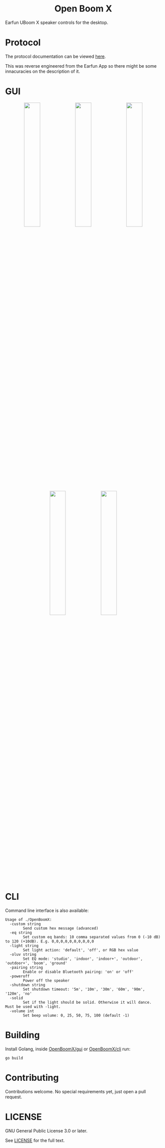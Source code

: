 <h1 align="center">Open Boom X</h1>

Earfun UBoom X speaker controls for the desktop.

# Protocol

The protocol documentation can be viewed [here](protocol.md). 

This was reverse engineered from the Earfun App so there might be some innacuracies on the description of it.

# GUI

<p align="center">
  <img src="https://github.com/user-attachments/assets/7c788c17-0188-4547-b61e-394c149febbd" width="32%"></img>
  <img src="https://github.com/user-attachments/assets/6a6f25d1-ba90-48f6-9a81-675fe4aaf67a" width="32%"></img>
  <img src="https://github.com/user-attachments/assets/20ec7b4b-3c57-4c41-8abd-4f453c5bcdae" width="32%"></img>
  <img src="https://github.com/user-attachments/assets/67ce438d-b656-41b2-af23-a19a3e05178e" width="32%"></img>
  <img src="https://github.com/user-attachments/assets/a9a03e11-071a-45eb-a3d4-3b7848dd3179" width="32%"></img>
</p>

# CLI

Command line interface is also available:
```
Usage of ./OpenBoomX:
  -custom string
        Send custom hex message (advanced)
  -eq string
        Set custom eq bands: 10 comma separated values from 0 (-10 dB) to 120 (+10dB). E.g. 0,0,0,0,0,0,0,0,0,0
  -light string
        Set light action: 'default', 'off', or RGB hex value
  -oluv string
        Set EQ mode: 'studio', 'indoor', 'indoor+', 'outdoor', 'outdoor+', 'boom', 'ground'
  -pairing string
        Enable or disable Bluetooth pairing: 'on' or 'off'
  -poweroff
        Power off the speaker
  -shutdown string
        Set shutdown timeout: '5m', '10m', '30m', '60m', '90m', '120m', 'no'
  -solid
        Set if the light should be solid. Otherwise it will dance. Must be used with -light.
  -volume int
        Set beep volume: 0, 25, 50, 75, 100 (default -1)
```

# Building

Install Golang, inside [OpenBoomX/gui](OpenBoomX/gui) or [OpenBoomX/cli](OpenBoomX/cli) run:
```
go build
```

# Contributing

Contributions welcome. No special requirements yet, just open a pull request.

# LICENSE

GNU General Public License 3.0 or later.

See [LICENSE](LICENSE) for the full text.

